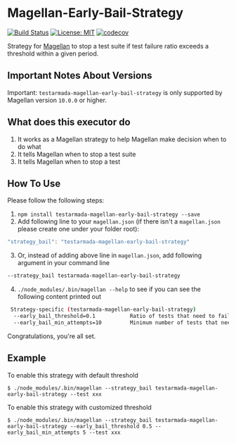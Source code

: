 # Magellan-Early-Bail-Strategy

[![Build Status](https://travis-ci.org/TestArmada/magellan-early-bail-strategy.svg?branch=master)](https://travis-ci.org/TestArmada/magellan-early-bail-strategy)
[![License: MIT](https://img.shields.io/badge/License-MIT-green.svg)](https://opensource.org/licenses/MIT)
[![codecov](https://codecov.io/gh/TestArmada/magellan-early-bail-strategy/branch/master/graph/badge.svg)](https://codecov.io/gh/TestArmada/magellan-early-bail-strategy)

Strategy for [Magellan](https://github.com/TestArmada/magellan) to stop a test suite if test failure ratio exceeds a threshold within a given period.

## Important Notes About Versions

Important: `testarmada-magellan-early-bail-strategy` is only supported by Magellan version `10.0.0` or higher.

## What does this executor do
 
 1. It works as a Magellan strategy to help Magellan make decision when to do what
 2. It tells Magellan when to stop a test suite
 3. It tells Magellan when to stop a test

## How To Use

Please follow the following steps:

 1. `npm install testarmada-magellan-early-bail-strategy --save`
 2. Add following line to your `magellan.json` (if there isn't a `magellan.json` please create one under your folder root):

 ```javascript
 "strategy_bail": "testarmada-magellan-early-bail-strategy"
 ```

 3. Or, instead of adding above line in `magellan.json`, add following argument in your command line

 ```bash
 --strategy_bail testarmada-magellan-early-bail-strategy
 ```
 4. `./node_modules/.bin/magellan --help` to see if you can see the following content printed out

 ```bash
  Strategy-specific (testarmada-magellan-early-bail-strategy)
   --early_bail_threshold=0.1           Ratio of tests that need to fail before we abandon the build
   --early_bail_min_attempts=10         Minimum number of tests that need to run before we apply the bail strategy
 ```

Congratulations, you're all set. 

## Example

To enable this strategy with default threshold
```console
$ ./node_modules/.bin/magellan --strategy_bail testarmada-magellan-early-bail-strategy --test xxx
```

To enable this strategy with customized threshold
```console
$ ./node_modules/.bin/magellan --strategy_bail testarmada-magellan-early-bail-strategy --early_bail_threshold 0.5 --early_bail_min_attempts 5 --test xxx
```
